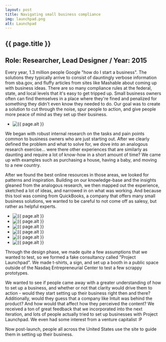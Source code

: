 ```yaml
---
layout: post
title: Navigating small business compliance
img: launchpad.png
alt: Launchpad
---
```

<section>
  <h1>{{ page.title }}</h1>
  <h2>Role: Researcher, Lead Designer <span class="lt">/</span> Year: 2015</h2>

  <p>Every year, 1.3 million people Google &quot;how do I start a business&quot;. The solutions they typically arrive to consist of dauntingly verbose information from sba.gov, and fluffy articles from sites like Mashable about coming up with business ideas. There are so many compliance rules at the federal, state, and local levels that it's easy to get tripped up. Small business owners often can find themselves in a place where they're fined and penalized for something they didn't even know they needed to do. Our goal was to create a solution to cut through the noise, spur people to action, and give people more peace of mind as they set up their business.</p>
</section>

<ul class="grid fade grid-full" id="grid-full">
  <li><img src="{{ site.url }}/img/work/launchpad.png" alt="{{ page.alt }}" /></li>
</ul>

<section>
  <p>We began with robust internal research on the tasks and pain points common to business owners who are just starting out. After we clearly defined the problem and what to solve for, we dove into an analogous research exercise... were there other experiences that are similarly as daunting and require a lot of know-how in a short amount of time? We came up with examples such as purchasing a house, having a baby, and moving to a new country.</p>
  <p>After we found the best online resources in those areas, we looked for patterns and inspiration. Building on our knowledge-base and the insights gleaned from the analogous research, we then mapped out the experience, sketched a lot of ideas, and narrowed in on what was working. And because this tool was coming from QuickBooks, a company that offers many small business solutions, we wanted to be careful to not come off as salesy, but rather as helpful experts.</p>
</section>

<ul class="grid fade" id="grid">
  <li><img src="{{ site.url }}/img/work/launchpad-startmess.png" alt="{{ page.alt }}" /></li>
  <li><img src="{{ site.url }}/img/work/launchpad-biztype.png" alt="{{ page.alt }}" /></li>
  <li><img src="{{ site.url }}/img/work/launchpad-payroll.png" alt="{{ page.alt }}" /></li>
  <li><img src="{{ site.url }}/img/work/launchpad-sketches.png" alt="{{ page.alt }}" /></li>
  <li><img src="{{ site.url }}/img/work/launchpad-experiment1.png" alt="{{ page.alt }}" /></li>
  <li><img src="{{ site.url }}/img/work/launchpad-experiment2.png" alt="{{ page.alt }}" /></li>
</ul>  

<section>
  <p>Through the design phase, we made quite a few assumptions that we wanted to test, so we formed a fake consultancy called &quot;Project Launchpad&quot;. We made t-shirts, a sign, and set up a booth in a public space outside of the Nasdaq Entrepreneurial Center to test a few scrappy prototypes.</p>
  <p>We wanted to see if people came away with a greater understanding of how to set up a business, and whether or not that clarity would drive them to action - would they start setting up their business right then and there? Additionally, would they guess that a company like Intuit was behind the product? And how would that affect how they perceived the content? We received a ton of great feedback that we incorporated into the next iteration, and lots of people actually tried to set up businesses with Project Launchpad. We even had some interest from a venture capitalist :P</p>
  <p>Now post-launch, people all across the United States use the site to guide them in setting up their business.</p>
</section>